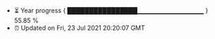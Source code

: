 - ⏳ Year progress { ████████████████▁▁▁▁▁▁▁▁▁▁▁▁▁▁ } 55.85 %
- ⏰ Updated on Fri, 23 Jul 2021 20:20:07 GMT

